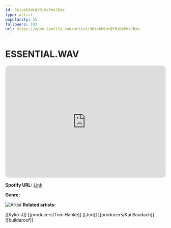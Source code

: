 ```yaml
---
id: 36ivkk9drQY8jOePmxJBze
type: artist
popularity: 15
followers: 193
url: https://open.spotify.com/artist/36ivkk9drQY8jOePmxJBze
---
```

# ESSENTIAL.WAV

<iframe style="border-radius:12px" src="https://open.spotify.com/embed/artist/36ivkk9drQY8jOePmxJBze" width="100%" height="352" frameBorder="0" allowfullscreen="" allow="autoplay; clipboard-write; encrypted-media; fullscreen; picture-in-picture" loading="lazy"></iframe>

**Spotify URL:** [Link](https://open.spotify.com/artist/36ivkk9drQY8jOePmxJBze)

**Genre:** 

![Artist](https://i.scdn.co/image/ab6761610000e5ebb1a063cc0cbe14b1a6602de2)
**Related artists:**

[[Ryko-J]]
[[producers/Tom Hanke]]
[[Juri]]
[[producers/Kai Baudach]]
[[buildaroof]]
